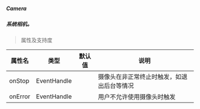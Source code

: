 ##### Camera
##### 系统相机。

> 属性及支持度

| 属性名 | 类型 | 默认值 | 说明 |
| ---- | ---- | ---  | ----|
| onStop | EventHandle   |      | 摄像头在非正常终止时触发，如退出后台等情况   |
| onError| EventHandle  |      | 用户不允许使用摄像头时触发   |

